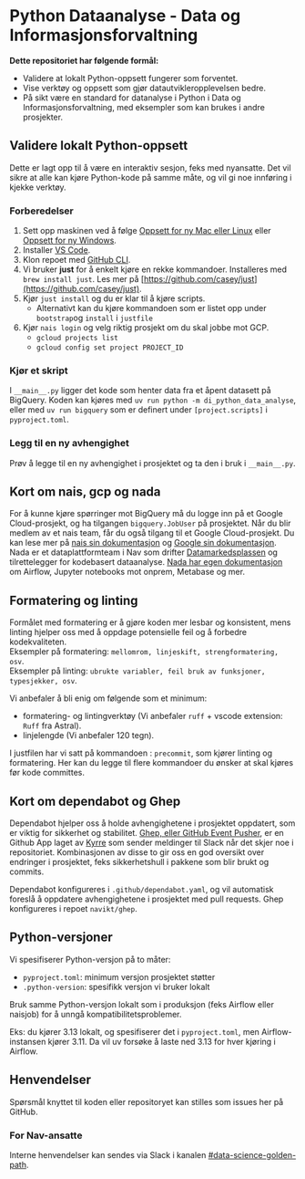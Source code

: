 # Python Dataanalyse - Data og Informasjonsforvaltning

**Dette repositoriet har følgende formål:**
- Validere at lokalt Python-oppsett fungerer som forventet.
- Vise verktøy og oppsett som gjør datautvikleropplevelsen bedre.
- På sikt være en standard for datanalyse i Python i Data og Informasjonsforvaltning, med eksempler som kan brukes i andre prosjekter.


## Validere lokalt Python-oppsett

Dette er lagt opp til å være en interaktiv sesjon, feks med nyansatte.
Det vil sikre at alle kan kjøre Python-kode på samme måte, og vil gi noe innføring i kjekke verktøy.

### Forberedelser

1. Sett opp maskinen ved å følge [Oppsett for ny Mac eller Linux](https://navikt.github.io/ny-i-nav/ny-unix.html) eller [Oppsett for ny Windows](https://navikt.github.io/ny-i-nav/ny-windows.html).
2. Installer [VS Code](https://code.visualstudio.com/download).
3. Klon repoet med [GitHub CLI](https://cli.github.com/).
4. Vi bruker **just** for å enkelt kjøre en rekke kommandoer. Installeres med `brew install just`. Les mer på [https://github.com/casey/just](https://github.com/casey/just).
5. Kjør `just install` og du er klar til å kjøre scripts.
    - Alternativt kan du kjøre kommandoen som er listet opp under `bootstrap`og `install` i `justfile`
6. Kjør `nais login` og velg riktig prosjekt om du skal jobbe mot GCP.
    - `gcloud projects list`
    - `gcloud config set project PROJECT_ID`

### Kjør et skript

I `__main__.py` ligger det kode som henter data fra et åpent datasett på BigQuery.
Koden kan kjøres med `uv run python -m di_python_data_analyse`, eller med `uv run bigquery` som er definert under `[project.scripts]` i `pyproject.toml`.

### Legg til en ny avhengighet

Prøv å legge til en ny avhengighet i prosjektet og ta den i bruk i `__main__.py`.

## Kort om nais, gcp og nada

For å kunne kjøre spørringer mot BigQuery må du logge inn på et Google Cloud-prosjekt, og ha tilgangen `bigquery.JobUser` på prosjektet.
Når du blir medlem av et nais team, får du også tilgang til et Google Cloud-prosjekt.
Du kan lese mer på [nais sin dokumentasjon](https://docs.nais.io/) og [Google sin dokumentasjon](https://cloud.google.com/docs).
Nada er et dataplattformteam i Nav som drifter [Datamarkedsplassen](https://data.ansatt.nav.no/) og tilrettelegger for kodebasert dataanalyse.
[Nada har egen dokumentasjon](https://docs.knada.io/) om Airflow, Jupyter notebooks mot onprem, Metabase og mer.

## Formatering og linting
Formålet med formatering er å gjøre koden mer lesbar og konsistent, mens linting hjelper oss med å oppdage potensielle feil og å forbedre kodekvaliteten.\
Eksempler på formatering: `mellomrom, linjeskift, strengformatering, osv`.\
Eksempler på linting: `ubrukte variabler, feil bruk av funksjoner, typesjekker, osv`.

Vi anbefaler å bli enig om følgende som et minimum:
- formatering- og lintingverktøy (Vi anbefaler `ruff` + vscode extension: `Ruff` fra Astral).
- linjelengde (Vi anbefaler 120 tegn).

I justfilen har vi satt på kommandoen : `precommit`, som kjører linting og formatering. 
Her kan du legge til flere kommandoer du ønsker at skal kjøres før kode committes.


## Kort om dependabot og Ghep

Dependabot hjelper oss å holde avhengighetene i prosjektet oppdatert, som er viktig for sikkerhet og stabilitet.
[Ghep, eller GitHub Event Pusher](https://github.com/navikt/ghep), er en Github App laget av [Kyrre](https://github.com/Kyrremann) som sender meldinger til Slack når det skjer noe i repositoriet.
Kombinasjonen av disse to gir oss en god oversikt over endringer i prosjektet, feks sikkerhetshull i pakkene som blir brukt og commits.

Dependabot konfigureres i `.github/dependabot.yaml`, og vil automatisk foreslå å oppdatere avhengighetene i prosjektet med pull requests.
Ghep konfigureres i repoet `navikt/ghep`.


## Python-versjoner
Vi spesifiserer Python-versjon på to måter:
- `pyproject.toml`: minimum versjon prosjektet støtter
- `.python-version`: spesifikk versjon vi bruker lokalt

Bruk samme Python-versjon lokalt som i produksjon (feks Airflow eller naisjob) for å unngå kompatibilitetsproblemer.

Eks: du kjører 3.13 lokalt, og spesifiserer det i `pyproject.toml`, men Airflow-instansen kjører 3.11.
Da vil uv forsøke å laste ned 3.13 for hver kjøring i Airflow.


## Henvendelser

Spørsmål knyttet til koden eller repositoryet kan stilles som issues her på GitHub.

### For Nav-ansatte

Interne henvendelser kan sendes via Slack i kanalen [#data-science-golden-path](https://nav-it.slack.com/archives/C090Z1P4BM1).
